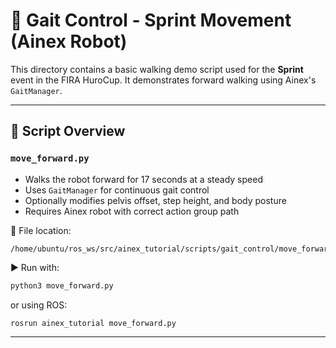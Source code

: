 # 🦿 Gait Control - Sprint Movement (Ainex Robot)

This directory contains a basic walking demo script used for the **Sprint** event in the FIRA HuroCup. It demonstrates forward walking using Ainex's `GaitManager`.

---

## 🚀 Script Overview

### `move_forward.py`

- Walks the robot forward for 17 seconds at a steady speed
- Uses `GaitManager` for continuous gait control
- Optionally modifies pelvis offset, step height, and body posture
- Requires Ainex robot with correct action group path

📍 File location:
```
/home/ubuntu/ros_ws/src/ainex_tutorial/scripts/gait_control/move_forward.py
```

▶️ Run with:
```bash
python3 move_forward.py
```
or using ROS:
```bash
rosrun ainex_tutorial move_forward.py
```

---
